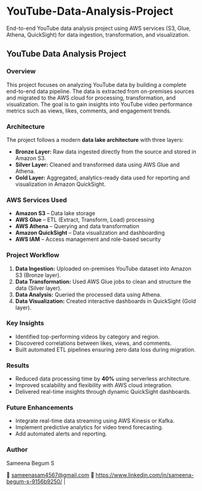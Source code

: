 # YouTube-Data-Analysis-Project

End-to-end YouTube data analysis project using AWS services (S3, Glue, Athena, QuickSight) for data ingestion, transformation, and visualization.


## YouTube Data Analysis Project

### Overview

This project focuses on analyzing YouTube data by building a complete end-to-end data pipeline. The data is extracted from on-premises sources and migrated to the AWS cloud for processing, transformation, and visualization. The goal is to gain insights into YouTube video performance metrics such as views, likes, comments, and engagement trends.

### Architecture

The project follows a modern **data lake architecture** with three layers:

* **Bronze Layer:** Raw data ingested directly from the source and stored in Amazon S3.
* **Silver Layer:** Cleaned and transformed data using AWS Glue and Athena.
* **Gold Layer:** Aggregated, analytics-ready data used for reporting and visualization in Amazon QuickSight.

### AWS Services Used

* **Amazon S3** – Data lake storage
* **AWS Glue** – ETL (Extract, Transform, Load) processing
* **AWS Athena** – Querying and data transformation
* **Amazon QuickSight** – Data visualization and dashboarding
* **AWS IAM** – Access management and role-based security

### Project Workflow

1. **Data Ingestion:** Uploaded on-premises YouTube dataset into Amazon S3 (Bronze layer).
2. **Data Transformation:** Used AWS Glue jobs to clean and structure the data (Silver layer).
3. **Data Analysis:** Queried the processed data using Athena.
4. **Data Visualization:** Created interactive dashboards in QuickSight (Gold layer).

### Key Insights

* Identified top-performing videos by category and region.
* Discovered correlations between likes, views, and comments.
* Built automated ETL pipelines ensuring zero data loss during migration.


### Results

* Reduced data processing time by **40%** using serverless architecture.
* Improved scalability and flexibility with AWS cloud integration.
* Delivered real-time insights through dynamic QuickSight dashboards.


### Future Enhancements

* Integrate real-time data streaming using AWS Kinesis or Kafka.
* Implement predictive analytics for video trend forecasting.
* Add automated alerts and reporting.


### Author

Sameena Begum S

📧 sameenasam4567@gmail.com
🔗 https://www.linkedin.com/in/sameena-begum-s-9156b9250/     |  


